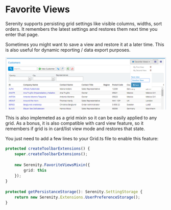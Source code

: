 ﻿# Favorite Views

Serenity supports persisting grid settings like visible columns, widths, sort orders. It remembers the latest settings and restores them next time you enter that page. 

Sometimes you might want to save a view and restore it at a later time. This is also useful for dynamic reporting / data export purposes.

![Favorite Views](img/favorite-views.png)

This is also implemeted as a grid mixin so it can be easily applied to any grid. As a bonus, it is also compatible with card view feature, so it remembers if grid is in card/list view mode and restores that state.

You just need to add a few lines to your Grid.ts file to enable this feature:

```ts
protected createToolbarExtensions() {
    super.createToolbarExtensions();

    new Serenity.FavoriteViewsMixin({
        grid: this
    });
}

protected getPersistanceStorage(): Serenity.SettingStorage {
    return new Serenity.Extensions.UserPreferenceStorage();
}
```
